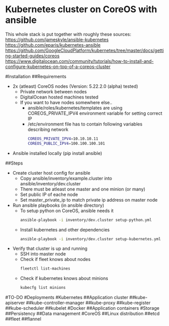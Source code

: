 # Kubernetes cluster on CoreOS with ansible

This whole stack is put together with roughly these sources:
https://github.com/jameskyle/ansible-kubernetes
https://github.com/eparis/kubernetes-ansible
https://github.com/GoogleCloudPlatform/kubernetes/tree/master/docs/getting-started-guides/coreos
https://www.digitalocean.com/community/tutorials/how-to-install-and-configure-kubernetes-on-top-of-a-coreos-cluster

#Installation
##Requirements
- 2x (atleast) CoreOS nodes (Version: 5.22.2.0 (alpha) tested)
  - Private network between nodes
  - DigitalOcean hosted machines tested
  - If you want to have nodes somewhere else..
    - ansible/roles/kubernetes/templates are using COREOS_PRIVATE_IPV4 environment variable for setting correct IP
    - /etc/environment file has to contain following variables describing network
      ```bash
      COREOS_PRIVATE_IPV4=10.10.10.11
      COREOS_PUBLIC_IPV4=100.100.100.101
      ```
- Ansible installed locally (pip install ansible)

##Steps
- Create cluster host config for ansible
  - Copy ansible/inventory/example.cluster into ansible/inventory/dev.cluster
  - There must be atleast one master and one minion (or many)
  - Set public IP of eache node
  - Set master_private_ip to match private ip address on master node
- Run ansible playbooks (in ansible directory)
  - To setup python on CoreOS, ansible needs it
    ```bash
    ansible-playbook -i inventory/dev.cluster setup-python.yml
    ```
  - Install kubernetes and other dependencies
    ```bash
    ansible-playbook -i inventory/dev.cluster setup-kubernetes.yml
    ```
- Verify that cluster is up and running
  - SSH into master node
  - Check if fleet knows about nodes
    ```bash
    fleetctl list-machines
    ```
  - Check if kubernetes knows about minions
    ```bash
    kubecfg list minions
    ```

#TO-DO
#Deployments
#Kubernetes
##Application cluster
##kube-apiserver
##kube-controller-manager
##kube-proxy
##kube-register
##kube-scheduler
##kubelet
#Docker
##Application containers
#Storage
##Persistency
##Data management
#CoreOS
##Linux distribution
##etcd
##fleet
##flannel
